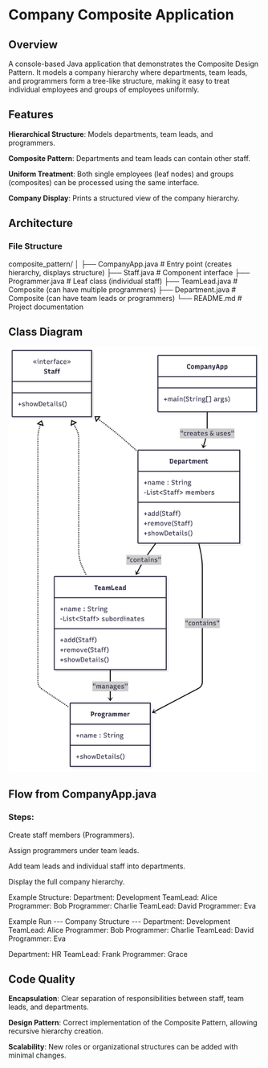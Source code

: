 # Company Composite Application

## Overview

A console-based Java application that demonstrates the Composite Design Pattern.
It models a company hierarchy where departments, team leads, and programmers form a tree-like structure, making it easy to treat individual employees and groups of employees uniformly.

## Features

**Hierarchical Structure**: Models departments, team leads, and programmers.

**Composite Pattern**: Departments and team leads can contain other staff.

**Uniform Treatment**: Both single employees (leaf nodes) and groups (composites) can be processed using the same interface.

**Company Display**: Prints a structured view of the company hierarchy.

## Architecture

### File Structure

composite_pattern/
│
├── CompanyApp.java # Entry point (creates hierarchy, displays structure)
├── Staff.java # Component interface
├── Programmer.java # Leaf class (individual staff)
├── TeamLead.java # Composite (can have multiple programmers)
├── Department.java # Composite (can have team leads or programmers)
└── README.md # Project documentation

## Class Diagram

<img src="ClassDiagram.png">

## Flow from CompanyApp.java

### Steps:

Create staff members (Programmers).

Assign programmers under team leads.

Add team leads and individual staff into departments.

Display the full company hierarchy.

Example Structure:
Department: Development
TeamLead: Alice
Programmer: Bob
Programmer: Charlie
TeamLead: David
Programmer: Eva

Example Run
--- Company Structure ---
Department: Development
TeamLead: Alice
Programmer: Bob
Programmer: Charlie
TeamLead: David
Programmer: Eva

Department: HR
TeamLead: Frank
Programmer: Grace

## Code Quality

**Encapsulation**: Clear separation of responsibilities between staff, team leads, and departments.

**Design Pattern**: Correct implementation of the Composite Pattern, allowing recursive hierarchy creation.

**Scalability**: New roles or organizational structures can be added with minimal changes.
